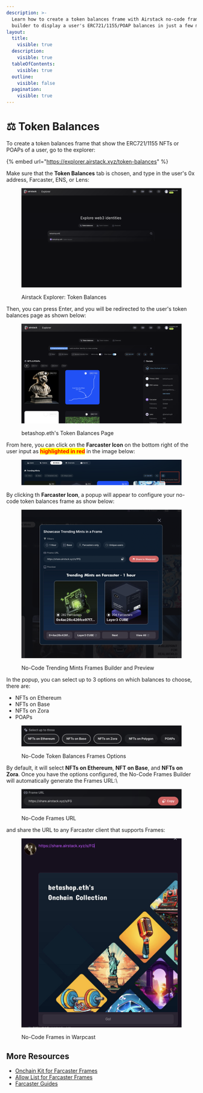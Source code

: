 ```yaml
---
description: >-
  Learn how to create a token balances frame with Airstack no-code frames
  builder to display a user's ERC721/1155/POAP balances in just a few minutes.
layout:
  title:
    visible: true
  description:
    visible: true
  tableOfContents:
    visible: true
  outline:
    visible: false
  pagination:
    visible: true
---
```


# ⚖️ Token Balances

To create a token balances frame that show the ERC721/1155 NFTs or POAPs of a user, go to the explorer:

{% embed url="https://explorer.airstack.xyz/token-balances" %}

Make sure that the **Token Balances** tab is chosen, and type in the user's 0x address, Farcaster, ENS, or Lens:

<figure><img src="../../../.gitbook/assets/Screenshot 2024-03-01 at 00.09.11.png" alt=""><figcaption><p>Airstack Explorer: Token Balances</p></figcaption></figure>

Then, you can press Enter, and you will be redirected to the user's token balances page as shown below:

<figure><img src="../../../.gitbook/assets/Screenshot 2024-03-01 at 00.13.59.png" alt=""><figcaption><p>betashop.eth's Token Balances Page</p></figcaption></figure>

From here, you can click on the **Farcaster Icon** on the bottom right of the user input as <mark style="color:red;">**highlighted in red**</mark> in the image below:

<figure><img src="../../../.gitbook/assets/Screenshot 2024-04-30 at 14.01.02.png" alt=""><figcaption></figcaption></figure>

By clicking th **Farcaster Icon**, a popup will appear to configure your no-code token balances frame as show below:

<figure><img src="../../../.gitbook/assets/Screenshot 2024-04-30 at 14.07.19.png" alt=""><figcaption><p>No-Code Trending Mints Frames Builder and Preview</p></figcaption></figure>

In the popup, you can select up to 3 options on which balances to choose, there are:

* NFTs on Ethereum
* NFTs on Base
* NFTs on Zora
* POAPs

<figure><img src="../../../.gitbook/assets/Screenshot 2024-03-01 at 00.26.38.png" alt=""><figcaption><p>No-Code Token Balances Frames Options</p></figcaption></figure>

By default, it will select **NFTs on Ethereum**, **NFT on Base**, and **NFTs on Zora**. Once you have the options configured, the No-Code Frames Builder will automatically generate the Frames URL:\


<figure><img src="../../../.gitbook/assets/Screenshot 2024-03-01 at 00.30.35.png" alt=""><figcaption><p>No-Code Frames URL</p></figcaption></figure>

and share the URL to any Farcaster client that supports Frames:

<figure><img src="../../../.gitbook/assets/Screenshot 2024-03-01 at 00.31.44.png" alt=""><figcaption><p>No-Code Frames in Warpcast</p></figcaption></figure>

## More Resources

* [Onchain Kit for Farcaster Frames](../airstack-frames-sdk/onchain-kit.md)
* [Allow List for Farcaster Frames](../airstack-frog-recipes-and-middleware/allow-list.md)
* [Farcaster Guides](../../farcaster/)

